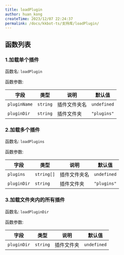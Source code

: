 ```yaml
---
title: loadPlugin
author: huan_kong
createTime: 2023/12/07 22:24:37
permalink: /docs/kkbot-ts/支持库/loadPlugin/
---
```


## 函数列表

### 1.加载单个插件

函数名: `loadPlugin`

函数参数:

| 字段         | 类型     | 说明         | 默认值      |
| ------------ | -------- | ------------ | ----------- |
| `pluginName` | `string` | 插件文件夹名 | `undefined` |
| `pluginDir`  | `string` | 插件文件夹   | `"plugins"` |

### 2.加载多个插件

函数名: `loadPlugins`

函数参数:

| 字段        | 类型       | 说明         | 默认值      |
| ----------- | ---------- | ------------ | ----------- |
| `plugins`   | `string[]` | 插件文件夹名 | `undefined` |
| `pluginDir` | `string`   | 插件文件夹   | `"plugins"` |

### 3.加载文件夹内的所有插件

函数名: `loadPluginDir`

函数参数:

| 字段        | 类型     | 说明       | 默认值      |
| ----------- | -------- | ---------- | ----------- |
| `pluginDir` | `string` | 插件文件夹 | `undefined` |
